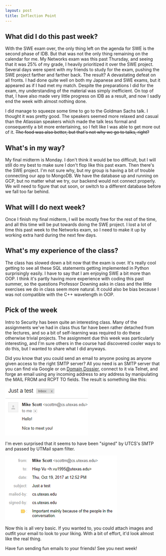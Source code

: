 ```yaml
---
layout: post
title: Inflection Point
---
```


## What did I do this past week?

With the SWE exam over, the only thing left on the agenda for SWE is the second phase of IDB. But that was not the only thing remaining on the calendar for me. My Networks exam was this past Thursday, and seeing that it was 25% of my grade, I heavily prioritized it over the SWE project. Several days were spent with my friends to study for the exam, pushing the SWE project farther and farther back. The result? A devastating defeat on all fronts. I had done quite well on both my Japanese and SWE exams, but it appeared as if I had met my match. Despite the preparations I did for the exam, my understanding of the material was simply inefficient. On top of that, I have also made very little progress on IDB as a result, and now I sadly end the week with almost nothing done.

I did manage to squeeze some time to go to the Goldman Sachs talk. I thought it was pretty good. The speakers seemed more relaxed and casual than the Atlassian speakers which made the talk less formal and consequently a bit more entertaining, so I felt like I was able to get more out of it. ~~The food was also better, but that's not why we go to talks, right?~~

## What's in my way?

My final midterm is Monday. I don't think it would be too difficult, but I will still do my best to make sure I don't flop like this past exam. Then there's the SWE project. I'm not sure why, but my group is having a bit of trouble connecting our app to MongoDB. We have the database up and running on GCP, but no matter what we try, our backend would not connect properly. We will need to figure that out soon, or switch to a different database before we fall too far behind.

## What will I do next week?

Once I finish my final midterm, I will be mostly free for the rest of the time, and all this time will be put towards doing the SWE project. I lost a lot of time this past week to the Networks exam, so I need to make it up by working extra hard during the next few days.

## What's my experience of the class?

The class has slowed down a bit now that the exam is over. It's really cool getting to see all these SQL statements getting implemented in Python surprisingly easily. I have to say that I am enjoying SWE a bit more than OOP. I think it's partly having more experience with coding this past summer, so the questions Professor Downing asks in class and the little exercises we do in class seem more natural. It could also be bias because I was not compatible with the C++ wavelength in OOP.

## Pick of the week

Intro to Security has been quite an interesting class. Many of the assignments we've had in class thus far have been rather detached from the lectures, and so a bit of self-learning was required to do these otherwise trivial projects. The assignment due this week was particularly interesting, and I'm sure others in the course had discovered cooler ways to do this, but I wanted to share what I did anyways.

Did you know that you could send an email to anyone posing as anyone given access to the right SMTP server? All you need is an SMTP server that you can find via Google or on [Domain Dossier](https://centralops.net/co/domaindossier.aspx), connect to it via Telnet, and forge an email using any incoming address to any address by manipulating the MAIL FROM and RCPT TO fields. The result is something like this:

![this](images/fun.png)

I'm even surprised that it seems to have been "signed" by UTCS's SMTP and passed by UTMail spam filter.

![this2](images/fun2.png)

Now this is all very basic. If you wanted to, you could attach images and outfit your email to look to your liking. With a bit of effort, it'd look almost like the real thing. 

Have fun sending fun emails to your friends! See you next week!
